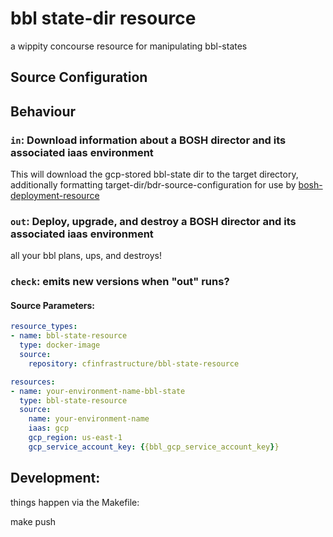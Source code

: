 # bbl state-dir resource
a wippity concourse resource for manipulating bbl-states

## Source Configuration

## Behaviour

### `in`: Download information about a BOSH director and its associated iaas environment

This will download the gcp-stored bbl-state dir to the target directory,
additionally formatting target-dir/bdr-source-configuration for use by [bosh-deployment-resource](https://github.com/cloudfoundry/bosh-deployment-resource)

### `out`: Deploy, upgrade, and destroy a BOSH director and its associated iaas environment

all your bbl plans, ups, and destroys!

### `check`: emits new versions when "out" runs?

#### Source Parameters:

```yaml
resource_types:
- name: bbl-state-resource
  type: docker-image
  source:
    repository: cfinfrastructure/bbl-state-resource

resources:
- name: your-environment-name-bbl-state
  type: bbl-state-resource
  source:
    name: your-environment-name
    iaas: gcp
    gcp_region: us-east-1
    gcp_service_account_key: {{bbl_gcp_service_account_key}}
```

## Development:

things happen via the Makefile:

make push
